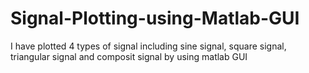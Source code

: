 # Signal-Plotting-using-Matlab-GUI
I have plotted 4 types of signal including sine signal, square signal, triangular signal and composit signal by using matlab GUI
